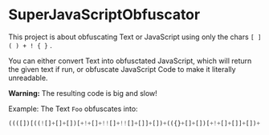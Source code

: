 # SuperJavaScriptObfuscator

This project is about obfuscating Text or JavaScript 
using only the chars ` [ ] ( ) + ! { } ` .

You can either convert Text into obfusctated JavaScript, which will return the given  text if run, 
or obfuscate JavaScript Code to make it literally unreadable.

**Warning:** The resulting code is big and slow!

Example:
The Text `Foo` obfuscates into:
```js
((([])[((![]+[]+[])[+!+[]+!![]+!![]+[]]+[])+(({}+[]+[])[+!+[]+[]]+[])+((!![]+[]+[])[+!+[]+[]]+[])+((!![]+[]+[])[+[]+[]]+[])])[({}+[])[+!+[]+!![]+!![]+!![]+!![]]+({}+[])[+!+[]]+([][+[]]+[])[+!+[]]+(![]+[])[+!+[]+!![]+!![]]+(!![]+[])[+[]]+(!![]+[])[+!+[]]+(!![]+[])[+!+[]+!![]]+({}+[])[+!+[]+!![]+!![]+!![]+!![]]+(!![]+[])[+[]]+({}+[])[+!+[]]+(!![]+[])[+!+[]]]+[])[+!+[]+!![]+!![]+!![]+!![]+!![]+!![]+!![]+!![]+[]]+({}+[]+[])[+!+[]+[]]+({}+[]+[])[+!+[]+[]]
```